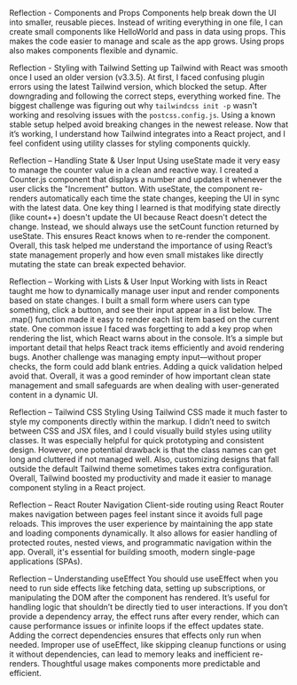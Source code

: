 Reflection - Components and Props
Components help break down the UI into smaller, reusable pieces. Instead of writing everything in one file, I can create small components like HelloWorld and pass in data using props. This makes the code easier to manage and scale as the app grows. Using props also makes components flexible and dynamic.


Reflection - Styling with Tailwind
Setting up Tailwind with React was smooth once I used an older version (v3.3.5). At first, I faced confusing plugin errors using the latest Tailwind version, which blocked the setup. After downgrading and following the correct steps, everything worked fine.
The biggest challenge was figuring out why `tailwindcss init -p` wasn't working and resolving issues with the `postcss.config.js`. Using a known stable setup helped avoid breaking changes in the newest release.
Now that it’s working, I understand how Tailwind integrates into a React project, and I feel confident using utility classes for styling components quickly.


Reflection – Handling State & User Input
Using useState made it very easy to manage the counter value in a clean and reactive way. I created a Counter.js component that displays a number and updates it whenever the user clicks the "Increment" button. With useState, the component re-renders automatically each time the state changes, keeping the UI in sync with the latest data.
One key thing I learned is that modifying state directly (like count++) doesn't update the UI because React doesn't detect the change. Instead, we should always use the setCount function returned by useState. This ensures React knows when to re-render the component.
Overall, this task helped me understand the importance of using React’s state management properly and how even small mistakes like directly mutating the state can break expected behavior.



Reflection – Working with Lists & User Input
Working with lists in React taught me how to dynamically manage user input and render components based on state changes. I built a small form where users can type something, click a button, and see their input appear in a list below. The .map() function made it easy to render each list item based on the current state.
One common issue I faced was forgetting to add a key prop when rendering the list, which React warns about in the console. It’s a simple but important detail that helps React track items efficiently and avoid rendering bugs.
Another challenge was managing empty input—without proper checks, the form could add blank entries. Adding a quick validation helped avoid that.
Overall, it was a good reminder of how important clean state management and small safeguards are when dealing with user-generated content in a dynamic UI.



Reflection – Tailwind CSS Styling
Using Tailwind CSS made it much faster to style my components directly within the markup. I didn’t need to switch between CSS and JSX files, and I could visually build styles using utility classes. It was especially helpful for quick prototyping and consistent design.
However, one potential drawback is that the class names can get long and cluttered if not managed well. Also, customizing designs that fall outside the default Tailwind theme sometimes takes extra configuration.
Overall, Tailwind boosted my productivity and made it easier to manage component styling in a React project.



Reflection – React Router Navigation
Client-side routing using React Router makes navigation between pages feel instant since it avoids full page reloads. This improves the user experience by maintaining the app state and loading components dynamically.
It also allows for easier handling of protected routes, nested views, and programmatic navigation within the app. Overall, it's essential for building smooth, modern single-page applications (SPAs).


Reflection – Understanding useEffect
You should use useEffect when you need to run side effects like fetching data, setting up subscriptions, or manipulating the DOM after the component has rendered. It’s useful for handling logic that shouldn’t be directly tied to user interactions.
If you don’t provide a dependency array, the effect runs after every render, which can cause performance issues or infinite loops if the effect updates state. Adding the correct dependencies ensures that effects only run when needed.
Improper use of useEffect, like skipping cleanup functions or using it without dependencies, can lead to memory leaks and inefficient re-renders. Thoughtful usage makes components more predictable and efficient.